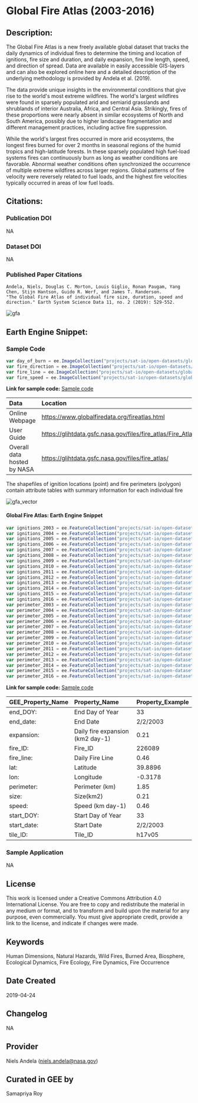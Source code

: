 
# Global Fire Atlas (2003-2016)

## Description:

The Global Fire Atlas is a new freely available global dataset that tracks the daily dynamics of individual fires to determine the timing and location of ignitions, fire size and duration, and daily expansion, fire line length, speed, and direction of spread. Data are available in easily accessible GIS-layers and can also be explored online here and a detailed description of the underlying methodology is provided by Andela et al. (2019).

The data provide unique insights in the environmental conditions that give rise to the world's most extreme wildfires. The world's largest wildfires were found in sparsely populated arid and semiarid grasslands and shrublands of interior Australia, Africa, and Central Asia. Strikingly, fires of these proportions were nearly absent in similar ecosystems of North and South America, possibly due to higher landscape fragmentation and different management practices, including active fire suppression.

While the world's largest fires occurred in more arid ecosystems, the longest fires burned for over 2 months in seasonal regions of the humid tropics and high-latitude forests. In these sparsely populated high fuel-load systems fires can continuously burn as long as weather conditions are favorable. Abnormal weather conditions often synchronized the occurrence of multiple extreme wildfires across larger regions. Global patterns of fire velocity were reversely related to fuel loads, and the highest fire velocities typically occurred in areas of low fuel loads.

## Citations:

### Publication DOI

NA

### Dataset DOI

NA       

### Published Paper Citations

```
Andela, Niels, Douglas C. Morton, Louis Giglio, Ronan Paugam, Yang Chen, Stijn Hantson, Guido R. Werf, and James T. Randerson.
"The Global Fire Atlas of individual fire size, duration, speed and direction." Earth System Science Data 11, no. 2 (2019): 529-552.

```

![gfa](https://user-images.githubusercontent.com/6677629/118379283-ccc73680-b59e-11eb-91b6-a957a8691c91.gif)


## Earth Engine Snippet:

### Sample Code

```js
var day_of_burn = ee.ImageCollection("projects/sat-io/open-datasets/global-fire-atlas/day_of_burn");
var fire_direction = ee.ImageCollection("projects/sat-io/open-datasets/global-fire-atlas/fire_direction");
var fire_line = ee.ImageCollection("projects/sat-io/open-datasets/global-fire-atlas/fire_line");
var fire_speed = ee.ImageCollection("projects/sat-io/open-datasets/global-fire-atlas/fire_speed");
```

**Link for sample code:** [Sample code](https://code.earthengine.google.com/?scriptPath=users/sat-io/awesome-gee-catalog-examples:fire-monitoring-analysis/GLOBAL-FIRE-ATLAS)


|Data                       |Location                                                                  |
|:--------------------------|:-------------------------------------------------------------------------|
|Online Webpage             |https://www.globalfiredata.org/fireatlas.html                             |
|User Guide                 |https://glihtdata.gsfc.nasa.gov/files/fire_atlas/Fire_Atlas_user_guide.pdf|
|Overall data hosted by NASA|https://glihtdata.gsfc.nasa.gov/files/fire_atlas/                         |


The shapefiles of ignition locations (point) and fire perimeters (polygon) contain attribute tables with summary information for each individual fire

![gfa_vector](https://user-images.githubusercontent.com/6677629/118384021-99999d00-b5c8-11eb-8f89-d7c6ca9bcf88.gif)

#### Global Fire Atlas: Earth Engine Snippet

```js
var ignitions_2003 = ee.FeatureCollection("projects/sat-io/open-datasets/global-fire-atlas/ignitions/Global_fire_atlas_V1_ignitions_2003");
var ignitions_2004 = ee.FeatureCollection("projects/sat-io/open-datasets/global-fire-atlas/ignitions/Global_fire_atlas_V1_ignitions_2004");
var ignitions_2005 = ee.FeatureCollection("projects/sat-io/open-datasets/global-fire-atlas/ignitions/Global_fire_atlas_V1_ignitions_2005");
var ignitions_2006 = ee.FeatureCollection("projects/sat-io/open-datasets/global-fire-atlas/ignitions/Global_fire_atlas_V1_ignitions_2006");
var ignitions_2007 = ee.FeatureCollection("projects/sat-io/open-datasets/global-fire-atlas/ignitions/Global_fire_atlas_V1_ignitions_2007");
var ignitions_2008 = ee.FeatureCollection("projects/sat-io/open-datasets/global-fire-atlas/ignitions/Global_fire_atlas_V1_ignitions_2008");
var ignitions_2009 = ee.FeatureCollection("projects/sat-io/open-datasets/global-fire-atlas/ignitions/Global_fire_atlas_V1_ignitions_2009");
var ignitions_2010 = ee.FeatureCollection("projects/sat-io/open-datasets/global-fire-atlas/ignitions/Global_fire_atlas_V1_ignitions_2010");
var ignitions_2011 = ee.FeatureCollection("projects/sat-io/open-datasets/global-fire-atlas/ignitions/Global_fire_atlas_V1_ignitions_2011");
var ignitions_2012 = ee.FeatureCollection("projects/sat-io/open-datasets/global-fire-atlas/ignitions/Global_fire_atlas_V1_ignitions_2012");
var ignitions_2013 = ee.FeatureCollection("projects/sat-io/open-datasets/global-fire-atlas/ignitions/Global_fire_atlas_V1_ignitions_2013");
var ignitions_2014 = ee.FeatureCollection("projects/sat-io/open-datasets/global-fire-atlas/ignitions/Global_fire_atlas_V1_ignitions_2014");
var ignitions_2015 = ee.FeatureCollection("projects/sat-io/open-datasets/global-fire-atlas/ignitions/Global_fire_atlas_V1_ignitions_2015");
var ignitions_2016 = ee.FeatureCollection("projects/sat-io/open-datasets/global-fire-atlas/ignitions/Global_fire_atlas_V1_ignitions_2016");
var perimeter_2003 = ee.FeatureCollection("projects/sat-io/open-datasets/global-fire-atlas/perimeter/Global_fire_atlas_V1_perimeter_2003");
var perimeter_2004 = ee.FeatureCollection("projects/sat-io/open-datasets/global-fire-atlas/perimeter/Global_fire_atlas_V1_perimeter_2004");
var perimeter_2005 = ee.FeatureCollection("projects/sat-io/open-datasets/global-fire-atlas/perimeter/Global_fire_atlas_V1_perimeter_2005");
var perimeter_2006 = ee.FeatureCollection("projects/sat-io/open-datasets/global-fire-atlas/perimeter/Global_fire_atlas_V1_perimeter_2006");
var perimeter_2007 = ee.FeatureCollection("projects/sat-io/open-datasets/global-fire-atlas/perimeter/Global_fire_atlas_V1_perimeter_2007");
var perimeter_2008 = ee.FeatureCollection("projects/sat-io/open-datasets/global-fire-atlas/perimeter/Global_fire_atlas_V1_perimeter_2008");
var perimeter_2009 = ee.FeatureCollection("projects/sat-io/open-datasets/global-fire-atlas/perimeter/Global_fire_atlas_V1_perimeter_2009");
var perimeter_2010 = ee.FeatureCollection("projects/sat-io/open-datasets/global-fire-atlas/perimeter/Global_fire_atlas_V1_perimeter_2010");
var perimeter_2011 = ee.FeatureCollection("projects/sat-io/open-datasets/global-fire-atlas/perimeter/Global_fire_atlas_V1_perimeter_2011");
var perimeter_2012 = ee.FeatureCollection("projects/sat-io/open-datasets/global-fire-atlas/perimeter/Global_fire_atlas_V1_perimeter_2012");
var perimeter_2013 = ee.FeatureCollection("projects/sat-io/open-datasets/global-fire-atlas/perimeter/Global_fire_atlas_V1_perimeter_2013");
var perimeter_2014 = ee.FeatureCollection("projects/sat-io/open-datasets/global-fire-atlas/perimeter/Global_fire_atlas_V1_perimeter_2014");
var perimeter_2015 = ee.FeatureCollection("projects/sat-io/open-datasets/global-fire-atlas/perimeter/Global_fire_atlas_V1_perimeter_2015");
var perimeter_2016 = ee.FeatureCollection("projects/sat-io/open-datasets/global-fire-atlas/perimeter/Global_fire_atlas_V1_perimeter_2016");
```

**Link for sample code:** [Sample code](https://code.earthengine.google.com/?scriptPath=users/sat-io/awesome-gee-catalog-examples:global-events-layers/GLOBAL-FIRE-ATLAS)


|GEE_Property_Name|Property_Name                   |Property_Example|
|:----------------|:-------------------------------|:---------------|
|end_DOY:         |End Day of Year                 |33              |
|end_date:        |End Date                        |2/2/2003        |
|expansion:       |Daily fire expansion (km2 day-1)|0.21            |
|fire_ID:         |Fire_ID                         |226089          |
|fire_line:       |Daily Fire Line                 |0.46            |
|lat:             |Latitude                        |39.8896         |
|lon:             |Longitude                       |-0.3178         |
|perimeter:       |Perimeter (km)                  |1.85            |
|size:            |Size(km2)                       |0.21            |
|speed:           |Speed (km day-1)                |0.46            |
|start_DOY:       |Start Day of Year               |33              |
|start_date:      |Start Date                      |2/2/2003        |
|tile_ID:         |Tile_ID                         |h17v05          |

### Sample Application
NA

## License

This work is licensed under a Creative Commons Attribution 4.0 International License. You are free to copy and redistribute the material in any medium or format, and to transform and build upon the material for any purpose, even commercially. You must give appropriate credit, provide a link to the license, and indicate if changes were made.

## Keywords

Human Dimensions, Natural Hazards, Wild Fires, Burned Area, Biosphere, Ecological Dynamics, Fire Ecology, Fire Dynamics, Fire Occurrence

## Date Created

2019-04-24

## Changelog

NA

## Provider

Niels Andela (niels.andela@nasa.gov)

## Curated in GEE by
Samapriya Roy
